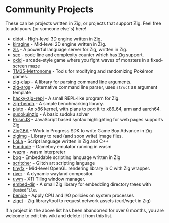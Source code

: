 # Community Projects

These can be projects written in Zig, or projects that support Zig. Feel free to add yours (or someone else's) here!

* [didot](https://github.com/zenith391/didot) - High-level 3D engine written in Zig.
* [kiragine](https://github.com/Kiakra/Kiragine) - Mid-level 2D engine written in Zig.
* [zls](https://github.com/zigtools/zls) - A powerful language server for Zig, written in Zig.
* [scc](https://github.com/boyter/scc) - code line and complexity counter which has Zig support.
* [oxid](https://github.com/dbandstra/oxid) - arcade-style game where you fight waves of monsters in a fixed-screen maze
* [TM35-Metronome](https://github.com/TM35-Metronome) - Tools for modifying and randomizing Pokémon games.
* [zig-clap](https://github.com/Hejsil/zig-clap) - A library for parsing command line arguments.
* [zig-args](https://github.com/MasterQ32/zig-args) - Alternative command line parser, uses `struct` as argument template 
* [hacky-zig-repl](https://github.com/Hejsil/hacky-zig-repl) - A small REPL-like program for Zig.
* [zig-bench](https://github.com/Hejsil/zig-bench) - A simple benchmarking library.
* [pluto](https://github.com/SamTebbs33/pluto) - An x86 kernel, with plans to port it to x86_64, arm and aarch64.
* [sudokuinzig](https://github.com/user00e00/sudokuinzig) - A basic sudoku solver
* [PrismJS](https://github.com/PrismJS/prism) - JavaScript based syntax highlighting for web pages supports Zig
* [ZigGBA](https://github.com/wendigojaeger/ZigGBA) - Work in Progress SDK to write Game Boy Advance in Zig
* [zigimg](https://github.com/mlarouche/zigimg) - Library to read (and soon write) image files.
* [LoLa](https://github.com/masterQ32/LoLa-Native) - Script language written in Zig and C++
* [Fundude](https://github.com/fengb/fundude) - Gameboy emulator running in wasm
* [wazm](https://github.com/fengb/wazm) - wasm interpreter
* [bog](https://github.com/Vexu/bog) - Embeddable scripting language written in Zig
* [scritcher](https://gitdab.com/luna/scritcher) - Glitch art scripting language
* [tinyfx](https://github.com/shakesoda/tinyfx) - Mid-level OpenGL rendering library in C with Zig wrapper.
* [river](https://github.com/ifreund/river) - A dynamic wayland compositor.
* [uwm](https://github.com/MaFackler/uwm) - X11 Tiling window manager.
* [embed-dir](https://hg.sr.ht/~dermetfan/embed-dir) - A small Zig library for embedding directory trees with `@embedFile`.
* [benice](https://git.sr.ht/~danyspin97/benice) - Apply CPU and I/O policies on system processes
* [ziget](https://github.com/marler8997/ziget) - Zig library/tool to request network assets (curl/wget in Zig)

If a project in the above list has been abandoned for over 6 months, you are welcome to edit this wiki and delete it from this list.